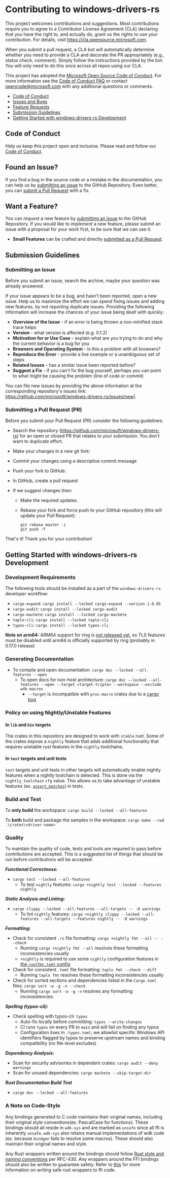 # Contributing to windows-drivers-rs

This project welcomes contributions and suggestions.  Most contributions require you to agree to a
Contributor License Agreement (CLA) declaring that you have the right to, and actually do, grant us
the rights to use your contribution. For details, visit <https://cla.opensource.microsoft.com>.

When you submit a pull request, a CLA bot will automatically determine whether you need to provide
a CLA and decorate the PR appropriately (e.g., status check, comment). Simply follow the instructions
provided by the bot. You will only need to do this once across all repos using our CLA.

This project has adopted the [Microsoft Open Source Code of Conduct](https://opensource.microsoft.com/codeofconduct/).
For more information see the [Code of Conduct FAQ](https://opensource.microsoft.com/codeofconduct/faq/) or
contact [opencode@microsoft.com](mailto:opencode@microsoft.com) with any additional questions or comments.

* [Code of Conduct](#coc)
* [Issues and Bugs](#issue)
* [Feature Requests](#feature)
* [Submission Guidelines](#submit)
* [Getting Started with windows-drivers-rs Development](#development)

## <a name="coc"></a> Code of Conduct

Help us keep this project open and inclusive. Please read and follow our [Code of Conduct](https://opensource.microsoft.com/codeofconduct/).

## <a name="issue"></a> Found an Issue?

If you find a bug in the source code or a mistake in the documentation, you can help us by
[submitting an issue](#submit-issue) to the GitHub Repository. Even better, you can
[submit a Pull Request](#submit-pr) with a fix.

## <a name="feature"></a> Want a Feature?

You can *request* a new feature by [submitting an issue](#submit-issue) to the GitHub
Repository. If you would like to *implement* a new feature, please submit an issue with
a proposal for your work first, to be sure that we can use it.

* **Small Features** can be crafted and directly [submitted as a Pull Request](#submit-pr).

## <a name="submit"></a> Submission Guidelines

### <a name="submit-issue"></a> Submitting an Issue

Before you submit an issue, search the archive, maybe your question was already answered.

If your issue appears to be a bug, and hasn't been reported, open a new issue.
Help us to maximize the effort we can spend fixing issues and adding new
features, by not reporting duplicate issues.  Providing the following information will increase the
chances of your issue being dealt with quickly:

* **Overview of the Issue** - if an error is being thrown a non-minified stack trace helps
* **Version** - what version is affected (e.g. 0.1.2)
* **Motivation for or Use Case** - explain what are you trying to do and why the current behavior is a bug for you
* **Browsers and Operating System** - is this a problem with all browsers?
* **Reproduce the Error** - provide a live example or a unambiguous set of steps
* **Related Issues** - has a similar issue been reported before?
* **Suggest a Fix** - if you can't fix the bug yourself, perhaps you can point to what might be
  causing the problem (line of code or commit)

You can file new issues by providing the above information at the corresponding repository's issues link: <https://github.com/microsoft/windows-drivers-rs/issues/new>].

### <a name="submit-pr"></a> Submitting a Pull Request (PR)

Before you submit your Pull Request (PR) consider the following guidelines:

* Search the repository (<https://github.com/microsoft/windows-drivers-rs>) for an open or closed PR
  that relates to your submission. You don't want to duplicate effort.

* Make your changes in a new git fork:

* Commit your changes using a descriptive commit message
* Push your fork to GitHub:
* In GitHub, create a pull request
* If we suggest changes then:
  * Make the required updates.
  * Rebase your fork and force push to your GitHub repository (this will update your Pull Request):

    ```shell
    git rebase master -i
    git push -f
    ```

That's it! Thank you for your contribution!

## <a name="development"></a> Getting Started with windows-drivers-rs Development

### Development Requirements

The following tools should be installed as a part of the `windows-drivers-rs` developer workflow:

* `cargo-expand`: `cargo install --locked cargo-expand --version 1.0.85`
* `cargo-audit`: `cargo install --locked cargo-audit`
* `cargo-machete`: `cargo install --locked cargo-machete`
* `taplo-cli`: `cargo install --locked taplo-cli`
* `typos-cli`: `cargo install --locked typos-cli`

**Note on arm64:** ARM64 support for ring is [not released yet](https://github.com/briansmith/ring/issues/1167), so TLS features must be disabled until arm64 is officially supported by ring (probably in 0.17.0 release)

### Generating Documentation

* To compile and open documentation: `cargo doc --locked --all-features --open`
  * To open docs for non-host architecture: `cargo doc --locked --all-features --open --target <target-triple> --workspace --exclude wdk-macros`
    * `--target` is incompatible with `proc-macro` crates due to a [cargo bug](https://github.com/rust-lang/cargo/issues/10368)

### Policy on using Nightly/Unstable Features

#### In `lib` and `bin` targets

The crates in this repository are designed to work with `stable` rust. Some of the crates expose a `nightly` feature that adds additional functionality that requires unstable rust features in the `nightly` toolchains.

#### In `test` targets and unit tests

`test` targets and unit tests in other targets will automatically enable nightly features when a nightly toolchain is detected. This is done via the `nightly_toolchain` `cfg` value. This allows us to take advantage of unstable features (ex. [`assert_matches`](https://doc.rust-lang.org/std/assert_matches/macro.assert_matches.html)) in tests.

### Build and Test

To **only build** the workspace: `cargo build --locked --all-features`

To **both** build and package the samples in the workspace: `cargo make --cwd .\crates\<driver-name>`

### Quality

To maintain the quality of code, tests and tools are required to pass before contributions are accepted. This is a suggested list of things that should be run before contributions will be accepted:

**_Functional Correctness:_**

* `cargo test --locked --all-features`
  * To test `nightly` features: `cargo +nightly test --locked --features nightly`

**_Static Analysis and Linting:_**

* `cargo clippy --locked --all-features --all-targets -- -D warnings`
  * To lint `nightly` features: `cargo +nightly clippy --locked --all-features --all-targets --features nightly -- -D warnings`

**_Formatting:_**

* Check for consistent `.rs` file formatting: `cargo +nightly fmt --all -- --check`
  * Running `cargo +nightly fmt --all` resolves these formatting inconsistencies usually
  * `+nightly` is required to use some `nightly` configuration features in [the `rustfmt.toml` config](./rustfmt.toml)
* Check for consistent `.toml` file formatting: `taplo fmt --check --diff`
  * Running `taplo fmt` resolves these formatting inconsistencies usually
* Check for sorted sections and dependencies listed in the `Cargo.toml` files: `cargo sort -w -g -n --check`
  * Running `cargo sort -w -g -n` resolves any formatting inconsistencies.

**_Spelling (typos-cli):_**

* Check spelling with typos-cli: `typos`
  * Auto-fix locally before committing: `typos --write-changes`
  * CI runs `typos` on every PR to `main` and will fail on finding any typos
  * Configuration lives in `.typos.toml`; we allowlist specific Windows API identifiers flagged by typos to preserve upstream names and binding compatibility (no file-level excludes)

**_Dependency Analysis:_**

* Scan for security advisories in dependent crates: `cargo audit --deny warnings`
* Scan for unused dependencies: `cargo machete --skip-target-dir`

**_Rust Documentation Build Test_**

* `cargo doc --locked --all-features`

### A Note on Code-Style

Any bindings generated to C code maintains their original names, including their original style conventions(ex. PascalCase for functions). These bindings should all reside in `wdk-sys` and are marked as `unsafe` since all ffi is inherently `unsafe`. `wdk-sys` also retains manual implementations of wdk code (ex. because `bindgen` fails to resolve some macros). These should also maintain their original names and style.

Any Rust wrappers written around the bindings should follow [Rust style and naming conventions](https://rust-lang.github.io/api-guidelines/naming.html) per RFC-430. Any wrappers around the FFI bindings should also be written to guarantee safety. Refer to [this](https://doc.rust-lang.org/nomicon/ffi.html#creating-a-safe-interface) for more information on writing safe rust wrappers to ffi code.
